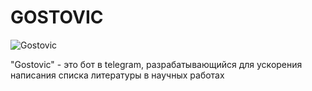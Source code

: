 # GOSTOVIC

![Gostovic](https://github.com/Umor1st/GOSTOVIC/assets/95365072/f085116c-65e4-4134-92a7-3cbdc6d029ff)

"Gostovic" - это бот в telegram, разрабатывающийся для ускорения написания списка литературы в научных работах 
